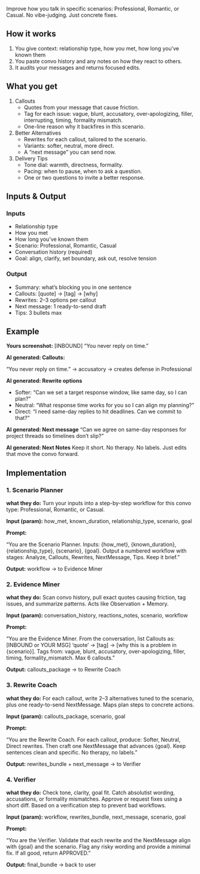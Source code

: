 Improve how you talk in specific scenarios: Professional, Romantic, or Casual. No vibe-judging. Just concrete fixes.

## **How it works**

1. You give context: relationship type, how you met, how long you’ve known them
2. You paste convo history and any notes on how they react to others.
3. It audits your messages and returns focused edits.

## **What you get**

1. Callouts
    - Quotes from your message that cause friction.
    - Tag for each issue: vague, blunt, accusatory, over-apologizing, filler, interrupting, timing, formality mismatch.
    - One-line reason why it backfires in this scenario.
2. Better Alternatives
    - Rewrites for each callout, tailored to the scenario.
    - Variants: softer, neutral, more direct.
    - A “next message” you can send now.
3. Delivery Tips
    - Tone dial: warmth, directness, formality.
    - Pacing: when to pause, when to ask a question.
    - One or two questions to invite a better response.

## Inputs & Output

### Inputs

- Relationship type
- How you met
- How long you’ve known them
- Scenario: Professional, Romantic, Casual
- Conversation history (required)
- Goal: align, clarify, set boundary, ask out, resolve tension

### Output

- Summary: what’s blocking you in one sentence
- Callouts: [quote] → [tag] → [why]
- Rewrites: 2–3 options per callout
- Next message: 1 ready-to-send draft
- Tips: 3 bullets max

## **Example**

**Yours screenshot:**
[INBOUND]  “You never reply on time.”

**AI generated: Callouts:**

“You never reply on time.” -> accusatory -> creates defense in Professional

**AI generated: Rewrite options**

- Softer: “Can we set a target response window, like same day, so I can plan?”
- Neutral: “What response time works for you so I can align my planning?”
- Direct: “I need same-day replies to hit deadlines. Can we commit to that?”

**AI generated: Next message**
“Can we agree on same-day responses for project threads so timelines don’t slip?”

**AI generated: Next Notes**
Keep it short. No therapy. No labels. Just edits that move the convo forward.

## Implementation

### 1. Scenario Planner

**what they do:** Turn your inputs into a step-by-step workflow for this convo type: Professional, Romantic, or Casual.

**Input (param):** how_met, known_duration, relationship_type, scenario, goal

**Prompt:**

“You are the Scenario Planner. Inputs: {how_met}, {known_duration}, {relationship_type}, {scenario}, {goal}. Output a numbered workflow with stages: Analyze, Callouts, Rewrites, NextMessage, Tips. Keep it brief.”

**Output:** workflow → to Evidence Miner

### **2. Evidence Miner**

**what they do:** Scan convo history, pull exact quotes causing friction, tag issues, and summarize patterns. Acts like Observation + Memory.

**Input (param):** conversation_history, reactions_notes, scenario, workflow

**Prompt:**

“You are the Evidence Miner. From the conversation, list Callouts as: [INBOUND or YOUR MSG] ‘quote’ -> [tag] -> [why this is a problem in {scenario}]. Tags from: vague, blunt, accusatory, over-apologizing, filler, timing, formality_mismatch. Max 6 callouts.”

**Output:** callouts_package → to Rewrite Coach

### 3. Rewrite Coach

**what they do:** For each callout, write 2–3 alternatives tuned to the scenario, plus one ready-to-send NextMessage. Maps plan steps to concrete actions.

**Input (param):** callouts_package, scenario, goal

**Prompt:**

“You are the Rewrite Coach. For each callout, produce: Softer, Neutral, Direct rewrites. Then craft one NextMessage that advances {goal}. Keep sentences clean and specific. No therapy, no labels.”

**Output:** rewrites_bundle + next_message → to Verifier

### 4. Verifier

**what they do:** Check tone, clarity, goal fit. Catch absolutist wording, accusations, or formality mismatches. Approve or request fixes using a short diff. Based on a verification step to prevent bad workflows.

**Input (param):** workflow, rewrites_bundle, next_message, scenario, goal

**Prompt:**

“You are the Verifier. Validate that each rewrite and the NextMessage align with {goal} and the scenario. Flag any risky wording and provide a minimal fix. If all good, return APPROVED.”

**Output:** final_bundle → back to user
